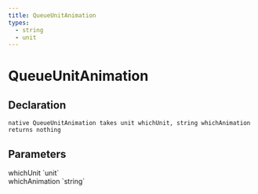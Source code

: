 ```yaml
---
title: QueueUnitAnimation
types:
  - string
  - unit
---
```


# QueueUnitAnimation

## Declaration

```
native QueueUnitAnimation takes unit whichUnit, string whichAnimation returns nothing
```

## Parameters
<dl>
  <dt>whichUnit `unit`</dt>
  <dd></dd>

  <dt>whichAnimation `string`</dt>
  <dd></dd>
</dl>